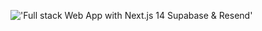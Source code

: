 !['Full stack Web App with Next.js 14 Supabase & Resend'](https://repository-images.githubusercontent.com/718188932/f7ebf000-5958-4154-aaa8-818dd0260abb)